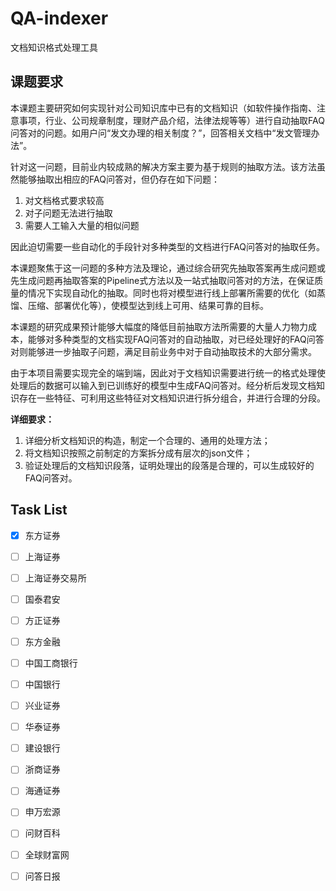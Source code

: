 # QA-indexer
文档知识格式处理工具

## 课题要求

本课题主要研究如何实现针对公司知识库中已有的文档知识（如软件操作指南、注意事项，行业、公司规章制度，理财产品介绍，法律法规等等）进行自动抽取FAQ问答对的问题。如用户问“发文办理的相关制度？”，回答相关文档中“发文管理办法”。

针对这一问题，目前业内较成熟的解决方案主要为基于规则的抽取方法。该方法虽然能够抽取出相应的FAQ问答对，但仍存在如下问题：

1. 对文档格式要求较高
2. 对子问题无法进行抽取
3. 需要人工输入大量的相似问题

因此迫切需要一些自动化的手段针对多种类型的文档进行FAQ问答对的抽取任务。

本课题聚焦于这一问题的多种方法及理论，通过综合研究先抽取答案再生成问题或先生成问题再抽取答案的Pipeline式方法以及一站式抽取问答对的方法，在保证质量的情况下实现自动化的抽取。同时也将对模型进行线上部署所需要的优化（如蒸馏、压缩、部署优化等），使模型达到线上可用、结果可靠的目标。

本课题的研究成果预计能够大幅度的降低目前抽取方法所需要的大量人力物力成本，能够对多种类型的文档实现FAQ问答对的自动抽取，对已经处理好的FAQ问答对则能够进一步抽取子问题，满足目前业务中对于自动抽取技术的大部分需求。

由于本项目需要实现完全的端到端，因此对于文档知识需要进行统一的格式处理使处理后的数据可以输入到已训练好的模型中生成FAQ问答对。经分析后发现文档知识存在一些特征、可利用这些特征对文档知识进行拆分组合，并进行合理的分段。

**详细要求：**

1. 详细分析文档知识的构造，制定一个合理的、通用的处理方法；
2. 将文档知识按照之前制定的方案拆分成有层次的json文件；
3. 验证处理后的文档知识段落，证明处理出的段落是合理的，可以生成较好的FAQ问答对。

## Task List

- [x] 东方证券
- [ ] 上海证券
- [ ] 上海证券交易所
- [ ] 国泰君安
- [ ] 方正证券
- [ ] 东方金融
- [ ] 中国工商银行
- [ ] 中国银行
- [ ] 兴业证券
- [ ] 华泰证券
- [ ] 建设银行
- [ ] 浙商证券
- [ ] 海通证券
- [ ] 申万宏源
- [ ] 问财百科
- [ ] 全球财富网
- [ ] 问答日报



